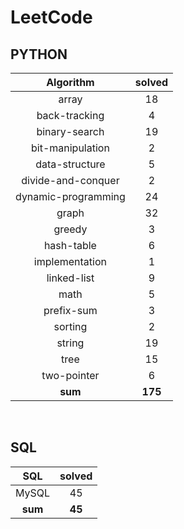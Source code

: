 # LeetCode
## PYTHON
|    Algorithm    | solved |
| :-------------: | :----: |
|array|18|
|back-tracking|4|
|binary-search|19|
|bit-manipulation|2|
|data-structure|5|
|divide-and-conquer|2|
|dynamic-programming|24|
|graph|32|
|greedy|3|
|hash-table|6|
|implementation|1|
|linked-list|9|
|math|5|
|prefix-sum|3|
|sorting|2|
|string|19|
|tree|15|
|two-pointer|6|
| **sum** | **175**|

<br>

 ## SQL
|    SQL    | solved |
| :-------------: | :----: |
|    MySQL    |45|
| **sum** | **45**|


